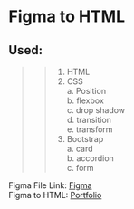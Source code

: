 # Figma to HTML

## Used: <br>
>>	1. HTML <br>
>>	2. CSS <br>
		a. Position <br>
		b. flexbox <br>
		c. drop shadow <br>
		d. transition <br>
		e. transform <br>
>>	3. Bootstrap <br>
		a. card <br>
		b. accordion <br>
		c. form <br>

Figma File Link: [Figma](https://www.figma.com/file/Tkt4YqDUm8Fr0b2OUO3hwo/Portfolio-Template-(Community)?node-id=0%3A1236) <br>
Figma to HTML: [Portfolio](https://nazsakib.github.io/figma-portfolio-template/)
